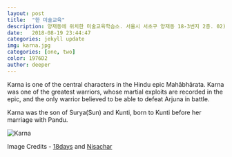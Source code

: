 ```yaml
---
layout: post
title:  "한 미술교육"
description: 양재동에 위치한 미술교육학습소. 서울시 서초구 양재동 18-3번지 2층. 02)529-5l5l
date:   2018-08-19 23:44:47 
categories: jekyll update
img: karna.jpg
categories: [one, two]
color: 1976D2
author: deeper
---
```

Karna is one of the central characters in the Hindu epic Mahābhārata. Karna was one of the greatest warriors, whose martial exploits are recorded in the epic, and the only warrior believed to be able to defeat Arjuna in battle.

Karna was the son of Surya(Sun) and Kunti, born to Kunti before her marriage with Pandu.

![Karna]({{site.baseurl}}/images/karna-2.jpg)


Image Credits - [18days](https://www.youtube.com/watch?v=kyHFBybC3RI) and [Nisachar](http://nisachar.deviantart.com/gallery/37429163/18-Days) 
